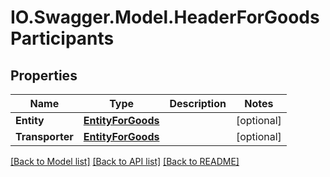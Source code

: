 # IO.Swagger.Model.HeaderForGoodsParticipants
## Properties

Name | Type | Description | Notes
------------ | ------------- | ------------- | -------------
**Entity** | [**EntityForGoods**](EntityForGoods.md) |  | [optional] 
**Transporter** | [**EntityForGoods**](EntityForGoods.md) |  | [optional] 

[[Back to Model list]](../README.md#documentation-for-models) [[Back to API list]](../README.md#documentation-for-api-endpoints) [[Back to README]](../README.md)

